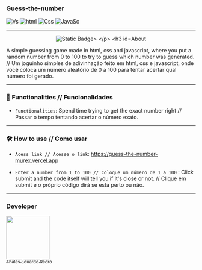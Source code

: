 ### Guess-the-number

![Vs](https://img.shields.io/badge/Visual_Studio_Code-0078D4?style=for-the-badge&logo=visual%20studio%20code&logoColor=white)
![html](https://img.shields.io/badge/HTML5-E34F26?style=for-the-badge&logo=html5&logoColor=white)
![Css](https://img.shields.io/badge/CSS3-1572B6?style=for-the-badge&logo=css3&logoColor=white)
![JavaSc](https://img.shields.io/badge/JavaScript-323330?style=for-the-badge&logo=javascript&logoColor=F7DF1E)

---

<p align="center">
<img src="https://img.shields.io/badge/Status-Complete-green20%25" alt="Static Badge>
</p>

### About

A simple guessing game made in html, css and javascript, where you put a random number from 0 to 100 to try to guess which number was generated. // Um joguinho simples de adivinhação feito em html, css e javascript, onde você coloca um número aleatório de 0 a 100 para tentar acertar qual número foi gerado.

---

 ### 🔨 Functionalities // Funcionalidades
 
- `Functionalities`: Spend time trying to get the exact number right // Passar o tempo tentando acertar o número exato.

---

### 🛠️ How to use // Como usar

- `Acess link // Acesse o link`: https://guess-the-number-murex.vercel.app

- `Enter a number from 1 to 100 // Coloque um número de 1 a 100` : Click submit and the code itself will tell you if it's close or not. // Clique em submit e o próprio código dirá se está perto ou não.

---

 ### Developer
 [<img loading="lazy" src="https://avatars.githubusercontent.com/u/89024257?v=4" width=115><br><sub>Thales Eduardo Pedro</sub>](https://github.com/thales32k0)
 
